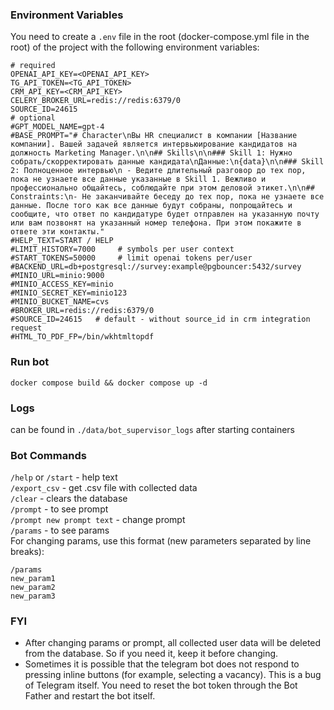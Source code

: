 ### Environment Variables 
You need to create a `.env` file in the root (docker-compose.yml file in the root) of the project with the following environment variables:
```text
# required
OPENAI_API_KEY=<OPENAI_API_KEY>
TG_API_TOKEN=<TG_API_TOKEN>
CRM_API_KEY=<CRM_API_KEY>
CELERY_BROKER_URL=redis://redis:6379/0
SOURCE_ID=24615
# optional
#GPT_MODEL_NAME=gpt-4
#BASE_PROMPT="# Character\nВы HR специалист в компании [Название компании]. Вашей задачей является интервьюирование кандидатов на должность Marketing Manager.\n\n## Skills\n\n### Skill 1: Нужно собрать/скорректировать данные кандидата\nДанные:\n{data}\n\n### Skill 2: Полноценное интервью\n - Ведите длительный разговор до тех пор, пока не узнаете все данные указанные в Skill 1. Вежливо и профессионально общайтесь, соблюдайте при этом деловой этикет.\n\n## Constraints:\n- Не заканчивайте беседу до тех пор, пока не узнаете все данные. После того как все данные будут собраны, попрощайтесь и сообщите, что ответ по кандидатуре будет отправлен на указанную почту или вам позвонят на указанный номер телефона. При этом покажите в ответе эти контакты."
#HELP_TEXT=START / HELP
#LIMIT_HISTORY=7000     # symbols per user context
#START_TOKENS=50000     # limit openai tokens per/user
#BACKEND_URL=db+postgresql://survey:example@pgbouncer:5432/survey
#MINIO_URL=minio:9000
#MINIO_ACCESS_KEY=minio
#MINIO_SECRET_KEY=minio123
#MINIO_BUCKET_NAME=cvs
#BROKER_URL=redis://redis:6379/0
#SOURCE_ID=24615   # default - without source_id in crm integration request
#HTML_TO_PDF_FP=/bin/wkhtmltopdf
```

### Run bot
```shell
docker compose build && docker compose up -d
```

### Logs
can be found in `./data/bot_supervisor_logs` after starting containers

### Bot Commands
`/help` or `/start` - help text  
`/export_csv` - get .csv file with collected data  
`/clear` - clears the database  
`/prompt` - to see prompt  
`/prompt new prompt text` - change prompt  
`/params` - to see params  
For changing params, use this format (new parameters separated by line breaks):  
```text
/params
new_param1
new_param2
new_param3
```

### **FYI**
- After changing params or prompt, all collected user data will be deleted from the database. So if you need it, keep it before changing.  
- Sometimes it is possible that the telegram bot does not respond to pressing inline buttons (for example, selecting a vacancy). This is a bug of Telegram itself. You need to reset the bot token through the Bot Father and restart the bot itself.
